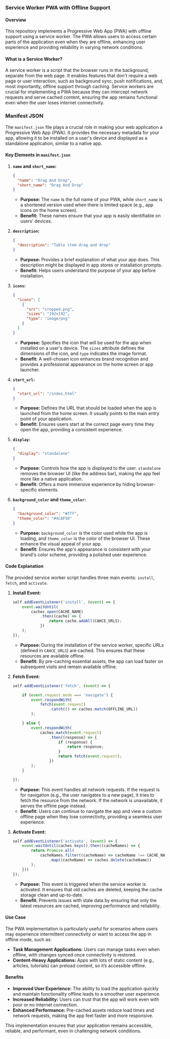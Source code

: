 ### Service Worker PWA with Offline Support

#### Overview

This repository implements a Progressive Web App (PWA) with offline support using a service worker. The PWA allows users to access certain parts of the application even when they are offline, enhancing user experience and providing reliability in varying network conditions.

#### What is a Service Worker?

A service worker is a script that the browser runs in the background, separate from the web page. It enables features that don't require a web page or user interaction, such as background sync, push notifications, and, most importantly, offline support through caching. Service workers are crucial for implementing a PWA because they can intercept network requests and serve cached content, ensuring the app remains functional even when the user loses internet connectivity.



### Manifest JSON

The `manifest.json` file plays a crucial role in making your web application a Progressive Web App (PWA). It provides the necessary metadata for your app, allowing it to be installed on a user's device and displayed as a standalone application, similar to a native app.

#### Key Elements in `manifest.json`

1. **`name` and `short_name`:**
   ```json
   {
     "name": "Drag And Drop",
     "short_name": "Drag And Drop"
   }
   ```
   - **Purpose:** The `name` is the full name of your PWA, while `short_name` is a shortened version used when there is limited space (e.g., app icons on the home screen). 
   - **Benefit:** These names ensure that your app is easily identifiable on users' devices.

2. **`description`:**
   ```json
   {
     "description": "Table item drag and drop"
   }
   ```
   - **Purpose:** Provides a brief explanation of what your app does. This description might be displayed in app stores or installation prompts.
   - **Benefit:** Helps users understand the purpose of your app before installation.

3. **`icons`:**
   ```json
   {
     "icons": [
       {
         "src": "cropped.png",
         "sizes": "192x192",
         "type": "image/png"
       }
     ]
   }
   ```
   - **Purpose:** Specifies the icon that will be used for the app when installed on a user's device. The `sizes` attribute defines the dimensions of the icon, and `type` indicates the image format.
   - **Benefit:** A well-chosen icon enhances brand recognition and provides a professional appearance on the home screen or app launcher.

4. **`start_url`:**
   ```json
   {
     "start_url": "/index.html"
   }
   ```
   - **Purpose:** Defines the URL that should be loaded when the app is launched from the home screen. It usually points to the main entry point of your application.
   - **Benefit:** Ensures users start at the correct page every time they open the app, providing a consistent experience.

5. **`display`:**
   ```json
   {
     "display": "standalone"
   }
   ```
   - **Purpose:** Controls how the app is displayed to the user. `standalone` removes the browser UI (like the address bar), making the app feel more like a native application.
   - **Benefit:** Offers a more immersive experience by hiding browser-specific elements.

6. **`background_color` and `theme_color`:**
   ```json
   {
     "background_color": "#fff",
     "theme_color": "#4CAF50"
   }
   ```
   - **Purpose:** `background_color` is the color used while the app is loading, and `theme_color` is the color of the browser UI. These enhance the visual appeal of your app.
   - **Benefit:** Ensures the app's appearance is consistent with your brand's color scheme, providing a polished user experience.


#### Code Explanation

The provided service worker script handles three main events: `install`, `fetch`, and `activate`.

1. **Install Event:**
   ```javascript
   self.addEventListener('install', (event) => {
       event.waitUntil(
           caches.open(CACHE_NAME)
               .then((cache) => {
                   return cache.addAll(CAHCE_URLS);
               })
       );
   });
   ```
   - **Purpose:** During the installation of the service worker, specific URLs (defined in `CAHCE_URLS`) are cached. This ensures that these resources are available offline.
   - **Benefit:** By pre-caching essential assets, the app can load faster on subsequent visits and remain available offline.

2. **Fetch Event:**
   ```javascript
   self.addEventListener('fetch', (event) => {

       if (event.request.mode === 'navigate') {
           event.respondWith(
               fetch(event.request)
                   .catch(() => caches.match(OFFLINE_URL))
           );

       } else {
           event.respondWith(
               caches.match(event.request)
                   .then((response) => {
                       if (response) {
                           return response;
                       }
                       return fetch(event.request);
                   })
           );
       }

   });
   ```
   - **Purpose:** This event handles all network requests. If the request is for navigation (e.g., the user navigates to a new page), it tries to fetch the resource from the network. If the network is unavailable, it serves the offline page instead.
   - **Benefit:** Users can continue to navigate the app and view a custom offline page when they lose connectivity, providing a seamless user experience.

3. **Activate Event:**
   ```javascript
   self.addEventListener('activate', (event) => {
       event.waitUntil(caches.keys().then((cacheNames) => {
           return Promise.all(
               cacheNames.filter((cacheName) => cacheName !== CACHE_NAME)
                   .map((cacheName) => caches.delete(cacheName))
           );
       }))
   });
   ```
   - **Purpose:** This event is triggered when the service worker is activated. It ensures that old caches are deleted, keeping the cache storage clean and up-to-date.
   - **Benefit:** Prevents issues with stale data by ensuring that only the latest resources are cached, improving performance and reliability.

#### Use Case

The PWA implementation is particularly useful for scenarios where users may experience intermittent connectivity or want to access the app in offline mode, such as:
- **Task Management Applications:** Users can manage tasks even when offline, with changes synced once connectivity is restored.
- **Content-Heavy Applications:** Apps with lots of static content (e.g., articles, tutorials) can preload content, so it’s accessible offline.

#### Benefits

- **Improved User Experience:** The ability to load the application quickly and maintain functionality offline leads to a smoother user experience.
- **Increased Reliability:** Users can trust that the app will work even with poor or no internet connection.
- **Enhanced Performance:** Pre-cached assets reduce load times and network requests, making the app feel faster and more responsive.

This implementation ensures that your application remains accessible, reliable, and performant, even in challenging network conditions.
